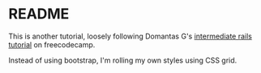 # README

This is another tutorial, loosely following Domantas G's [intermediate rails tutorial](https://medium.freecodecamp.org/lets-create-an-intermediate-level-ruby-on-rails-application-d7c6e997c63f) on freecodecamp. 

Instead of using bootstrap, I'm rolling my own styles using CSS grid. 
